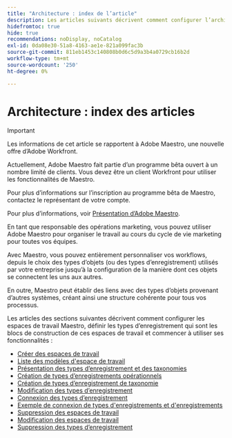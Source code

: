 ```yaml
---
title: "Architecture : index de l’article"
description: Les articles suivants décrivent comment configurer l’architecture d’Adobe Maestro. Dans le cadre de cette configuration, vous découvrez comment créer des espaces de travail, des types d’enregistrement et des champs personnalisés pour mapper les workflows que vous souhaitez gérer dans Adobe Maestro.
hidefromtoc: true
hide: true
recommendations: noDisplay, noCatalog
exl-id: 0da08e30-51a8-4163-ae1e-821a099fac3b
source-git-commit: 811eb1453c140808b0d6c5d9a3b4a0729cb16b2d
workflow-type: tm+mt
source-wordcount: '250'
ht-degree: 0%

---
```


<!--
---
title: "Architecture: article index"
description: The following articles describe how you can configure the architecture of Adobe Maestro. As part of this configuration, you learn how you create workspaces, record types, and custom fields to map out the workflows you want to manage in Adobe Maestro. 
hidefromtoc: yes
author: Alina
feature: Work Management
role: User, Admin
hide: yes
---
-->

<!--update the metadata with real information when making this avilable in TOC and in the left nav-->

# Architecture : index des articles

>[!IMPORTANT]
>
>Les informations de cet article se rapportent à Adobe Maestro, une nouvelle offre d’Adobe Workfront.
>
>Actuellement, Adobe Maestro fait partie d’un programme bêta ouvert à un nombre limité de clients. Vous devez être un client Workfront pour utiliser les fonctionnalités de Maestro.
>
>Pour plus d’informations sur l’inscription au programme bêta de Maestro, contactez le représentant de votre compte.
>
>Pour plus d’informations, voir [Présentation d’Adobe Maestro](../maestro-overview.md).

En tant que responsable des opérations marketing, vous pouvez utiliser Adobe Maestro pour organiser le travail au cours du cycle de vie marketing pour toutes vos équipes.

Avec Maestro, vous pouvez entièrement personnaliser vos workflows, depuis le choix des types d’objets (ou des types d’enregistrement) utilisés par votre entreprise jusqu’à la configuration de la manière dont ces objets se connectent les uns aux autres.

En outre, Maestro peut établir des liens avec des types d’objets provenant d’autres systèmes, créant ainsi une structure cohérente pour tous vos processus.

Les articles des sections suivantes décrivent comment configurer les espaces de travail Maestro, définir les types d’enregistrement qui sont les blocs de construction de ces espaces de travail et commencer à utiliser ses fonctionnalités :

* [Créer des espaces de travail](../architecture/create-workspaces.md)
* [Liste des modèles d&#39;espace de travail](../architecture/workspace-templates.md)
* [Présentation des types d’enregistrement et des taxonomies](../architecture/overview-of-record-types-and-taxonomies.md)
* [Création de types d’enregistrements opérationnels](../architecture/create-record-types.md)
* [Création de types d’enregistrement de taxonomie](../architecture/create-a-taxonomy.md)
* [Modification des types d’enregistrement](../architecture/edit-record-types.md)
* [Connexion des types d’enregistrement](../architecture/connect-record-types.md)
* [Exemple de connexion de types d&#39;enregistrements et d&#39;enregistrements](../architecture/example-connect-record-types-and-records.md)
* [Suppression des espaces de travail](../architecture/delete-workspaces.md)
* [Modification des espaces de travail](/help/quicksilver/maestro/architecture/edit-workspaces.md)
* [Suppression des types d’enregistrement](../architecture/delete-record-types.md)

